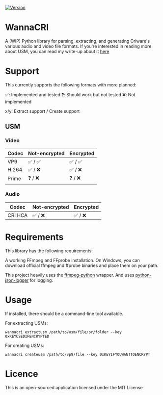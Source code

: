 [![Version](https://img.shields.io/pypi/v/wannacri.svg)](https://pypi.org/project/WannaCRI)

WannaCRI
========
A (WIP) Python library for parsing, extracting, and generating Criware's various audio and video file formats.
If you're interested in reading more about USM, you can read my write-up about it [here](https://listed.to/@donmai/24921/criware-s-usm-format-part-1)

Support
=======
This currently supports the following formats with more planned:

✅: Implemented and tested ❓: Should work but not tested ❌: Not implemented

x/y: Extract support / Create support

## USM

### Video

| Codec | Not-encrypted | Encrypted |
| ----- | ----- |-----------|
| VP9 | ✅ / ✅  | ✅ / ✅     |
| H.264 | ✅ / ❌ | ✅ / ❌     |
| Prime | ❓ / ❌ | ❓ / ❌     |

### Audio

| Codec | Not-encrypted | Encrypted |
| ----- | ----- | ----- |
| CRI HCA | ✅ / ❌ | ✅ / ❌ |

Requirements
============
This library has the following requirements:

A working FFmpeg and FFprobe installation. On Windows, you can download official ffmpeg and ffprobe binaries and place them on your path.

This project heavily uses the [ffmpeg-python](https://pypi.org/project/ffmpeg-python) wrapper. And uses [python-json-logger](https://pypi.org/project/python-json-logger) for logging.

Usage
=====
If installed, there should be a command-line tool available.

For extracting USMs:

`wannacri extractusm /path/to/usm/file/or/folder --key 0xKEYUSEDIFENCRYPTED`

For creating USMs:

`wannacri createusm /path/to/vp9/file --key 0xKEYIFYOUWANTTOENCRYPT`

Licence
=======
This is an open-sourced application licensed under the MIT License

